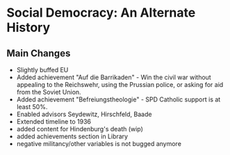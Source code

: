 # Social Democracy: An Alternate History

## Main Changes

- Slightly buffed EU
- Added achievement "Auf die Barrikaden" - Win the civil war without appealing to the Reichswehr, using the Prussian police, or asking for aid from the Soviet Union.
- Added achievement "Befreiungstheologie" - SPD Catholic support is at least 50%.
- Enabled advisors Seydewitz, Hirschfeld, Baade
- Extended timeline to 1936
- added content for Hindenburg's death (wip)
- added achievements section in Library 
- negative militancy/other variables is not bugged anymore
